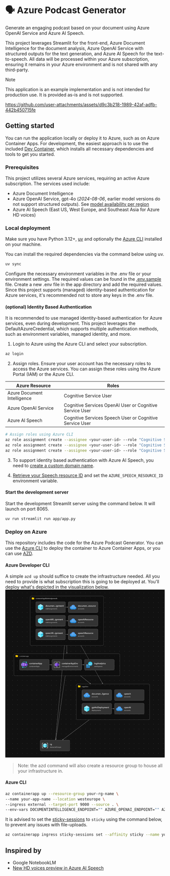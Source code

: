 # 🗣️ Azure Podcast Generator

Generate an engaging podcast based on your document using Azure OpenAI Service and Azure AI Speech.

This project leverages Streamlit for the front-end, Azure Document Intelligence for the document analysis, Azure OpenAI Service with structured outputs for the text generation, and Azure AI Speech for the text-to-speech. All data will be processed within your Azure subscription, ensuring it remains in your Azure environment and is not shared with any third-party.


> [!NOTE]
> This application is an example implementation and is not intended for production use. It is provided as-is and is not supported.



https://github.com/user-attachments/assets/d9c3b218-1989-42af-adfb-442b450715fe


## Getting started

You can run the application locally or deploy it to Azure, such as on Azure Container Apps. For development, the easiest approach is to use the included [Dev Container](https://code.visualstudio.com/docs/devcontainers/containers), which installs all necessary dependencies and tools to get you started.


### Prerequisites

This project utilizes several Azure services, requiring an active Azure subscription. The services used include:

- Azure Document Intelligence
- Azure OpenAI Service, gpt-4o (*2024-08-06*, earlier model versions do not support structured outputs). See [model availability per region](https://learn.microsoft.com/en-us/azure/ai-services/openai/concepts/models?tabs=python-secure#standard-deployment-model-availability)
- Azure AI Speech (East US, West Europe, and Southeast Asia for Azure HD voices)

### Local deployment

Make sure you have Python 3.12+, [uv](https://docs.astral.sh/uv/getting-started/installation/) and optionally the [Azure CLI](https://docs.microsoft.com/en-us/cli/azure/install-azure-cli) installed on your machine.

You can install the required dependencies via the command below using uv.

```bash
uv sync
```

Configure the necessary environment variables in the .env file or your environment settings. The required values can be found in the [.env.sample](./app/.env.sample) file. Create a new .env file in the app directory and add the required values. Since this project supports (managed) identity-based authentication for Azure services, it's recommended not to store any keys in the .env file.

#### (optional) Identity Based Authentication

It is recommended to use managed identity-based authentication for Azure services, even during development. This project leverages the DefaultAzureCredential, which supports multiple authentication methods, such as environment variables, managed identity, and more.

1. Login to Azure using the Azure CLI and select your subscription.

```bash
az login
```

2. Assign roles. Ensure your user account has the necessary roles to access the Azure services. You can assign these roles using the Azure Portal (IAM) or the Azure CLI.

| Azure Resource              | Roles                                                    |
| --------------------------- | -------------------------------------------------------- |
| Azure Document Intelligence | Cognitive Service User                                   |
| Azure OpenAI Service        | Cognitive Services OpenAI User or Cognitive Service User |
| Azure AI Speech             | Cognitive Services Speech User or Cognitive Service User |

```bash
# Assign roles using Azure CLI
az role assignment create --assignee <your-user-id> --role "Cognitive Service User" --scope <resource-scope>
az role assignment create --assignee <your-user-id> --role "Cognitive Services OpenAI User" --scope <resource-scope>
az role assignment create --assignee <your-user-id> --role "Cognitive Services Speech User" --scope <resource-scope>
```

3. To support identity based authentication with Azure AI Speech, you need to [create a custom domain name](https://learn.microsoft.com/en-us/azure/ai-services/speech-service/how-to-configure-azure-ad-auth?tabs=portal&pivots=programming-language-python#create-a-custom-domain-name).

4. [Retrieve your Speech resource ID](https://learn.microsoft.com/en-us/azure/ai-services/speech-service/how-to-configure-azure-ad-auth?tabs=portal&pivots=programming-language-python#get-the-speech-resource-id) and set the `AZURE_SPEECH_RESOURCE_ID` environment variable.

#### Start the development server

Start the development Streamlit server using the command below. It will launch on port 8065.

```bash
uv run streamlit run app/app.py
```

### Deploy on Azure

This repository includes the code for the Azure Podcast Generator. You can use the [Azure CLI](https://learn.microsoft.com/en-us/cli/azure/) to deploy the container to Azure Container Apps, or you can use [AZD](https://learn.microsoft.com/en-us/azure/developer/azure-developer-cli/).

#### Azure Developer CLI

A simple `azd up` should suffice to create the infrastructure needed. All you need to provide is what subscription this is going to be deployed at. You'll deploy what's depicted in the visualization below.
![bicep visualization](docs/bicep-visual.png)

> Note: the azd command will also create a resource group to house all your infrastructure in.

#### Azure CLI

```bash
az containerapp up --resource-group your-rg-name \
--name your-app-name --location westeurope \
--ingress external --target-port 9000 --source . \
--env-vars DOCUMENTINTELLIGENCE_ENDPOINT="" AZURE_OPENAI_ENDPOINT="" AZURE_OPENAI_MODEL_DEPLOYMENT="gpt-4o" AZURE_SPEECH_RESOURCE_ID="" AZURE_SPEECH_REGION="westeurope"
```

It is advised to set the [sticky-sessions](https://learn.microsoft.com/en-us/azure/container-apps/sticky-sessions?pivots=azure-portal) to `sticky` using the command below, to prevent any issues with file-uploads.

```bash
az containerapp ingress sticky-sessions set --affinity sticky --name your-app-name --resource-group your-rg-name
```

## Inspired by
- Google NotebookLM
- [New HD voices preview in Azure AI Speech](https://techcommunity.microsoft.com/t5/ai-azure-ai-services-blog/new-hd-voices-preview-in-azure-ai-speech-contextual-and/ba-p/4258325)
